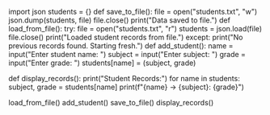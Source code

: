 import json
students = {}
def save_to_file():
    file = open("students.txt", "w")
    json.dump(students, file)
    file.close()
    print("Data saved to file.")
def load_from_file():
    try:
        file = open("students.txt", "r")
        students = json.load(file)
        file.close()
        print("Loaded student records from file.")
    except:
        print("No previous records found. Starting fresh.")
def add_student():
    name = input("Enter student name: ")
    subject = input("Enter subject: ")
    grade = input("Enter grade: ")
    students[name] = (subject, grade)

def display_records():
    print("Student Records:")
    for name in students:
        subject, grade = students[name]
        print(f"{name} -> {subject}: {grade}")

load_from_file()
add_student()
save_to_file()
display_records()
